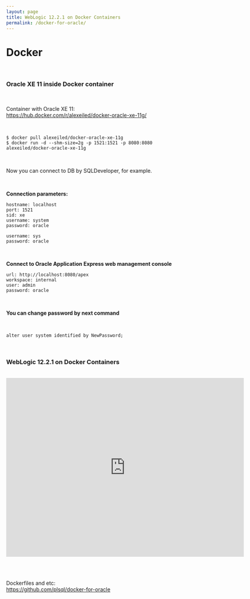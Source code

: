 ```yaml
---
layout: page
title: WebLogic 12.2.1 on Docker Containers
permalink: /docker-for-oracle/
---
```


# Docker 

<br/>

### Oracle XE 11 inside Docker container

<br/>

Container with Oracle XE 11:  
https://hub.docker.com/r/alexeiled/docker-oracle-xe-11g/

<br/>

    $ docker pull alexeiled/docker-oracle-xe-11g
    $ docker run -d --shm-size=2g -p 1521:1521 -p 8080:8080 alexeiled/docker-oracle-xe-11g

<br/>

Now you can connect to DB by SQLDeveloper, for example.

<br/>

**Connection parameters:**

    hostname: localhost
    port: 1521
    sid: xe
    username: system
    password: oracle
    
    username: sys
    password: oracle

<br/>

**Connect to Oracle Application Express web management console**

    url: http://localhost:8080/apex
    workspace: internal
    user: admin
    password: oracle

<br/>

**You can change password by next command**

<br/>

    alter user system identified by NewPassword;



<br/>

### WebLogic 12.2.1 on Docker Containers

<br/>


<div align="center">

<iframe width="640" height="480" src="https://www.youtube.com/embed/cgf8wzXnmb4" frameborder="0" allowfullscreen></iframe>

</div>

<br/><br/>

Dockerfiles and etc:  
https://github.com/plsql/docker-for-oracle
